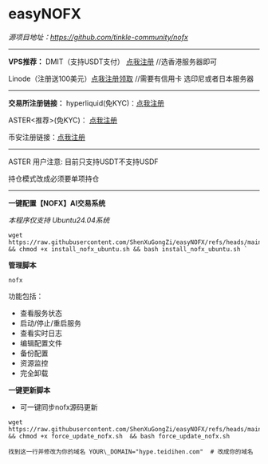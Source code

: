 # easyNOFX

*源项目地址：https://github.com/tinkle-community/nofx*

---

**VPS推荐：**
DMIT（支持USDT支付） [点我注册](https://www.dmit.io/aff.php?aff=14244)  //选香港服务器即可

Linode（注册送100美元）[点我注册领取](https://www.linode.com/lp/refer/?r=1e3ab5787e6535408abb5b4a02e6e96801cf325b)  //需要有信用卡 选印尼或者日本服务器

---

**交易所注册链接：**
hyperliquid(免KYC)：[点我注册](https://app.hyperliquid.xyz/join/HANGZAI)

ASTER<推荐>(免KYC)： [点我注册](https://www.asterdex.com/zh-CN/referral/961369)

币安注册链接：[点我注册](https://www.binance.com/referral/earn-together/refer2earn-usdc/claim?hl=zh-CN&ref=GRO_28502_YXCTX&utm_source=default)

---

ASTER 用户注意:
目前只支持USDT不支持USDF

持仓模式改成必须要单项持仓

---

**一键配置【NOFX】AI交易系统**

*本程序仅支持 Ubuntu24.04系统*

```
wget https://raw.githubusercontent.com/ShenXuGongZi/easyNOFX/refs/heads/main/install_nofx_ubuntu.sh  && chmod +x install_nofx_ubuntu.sh && bash install_nofx_ubuntu.sh `
```

**管理脚本**

```
nofx
```

功能包括：

* 查看服务状态
* 启动/停止/重启服务
* 查看实时日志
* 编辑配置文件
* 备份配置
* 资源监控
* 完全卸载

**一键更新脚本**

* 可一键同步nofx源码更新

```
wget https://raw.githubusercontent.com/ShenXuGongZi/easyNOFX/refs/heads/main/force_update_nofx.sh && chmod +x force_update_nofx.sh  && bash force_update_nofx.sh
```

`找到这一行并修改为你的域名 YOUR\_DOMAIN="hype.teidihen.com"  # 改成你的域名`

